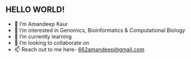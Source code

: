 ## HELLO WORLD!


- 👋 I’m Amandeep Kaur
- 👀 I’m interested in Genomics, Bioinformatics & Computational Biology
- 🌱 I’m currently learning 
- 💞️ I’m looking to collaborate on 
- 📫 Reach out to me here- 662amandeep@gmail.com

<!---
662amandeep/662amandeep is a ✨ special ✨ repository because its `README.md` (this file) appears on your GitHub profile.
You can click the Preview link to take a look at your changes.
--->

